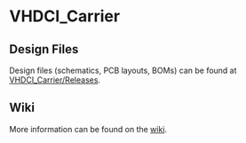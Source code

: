 # VHDCI_Carrier

## Design Files

Design files (schematics, PCB layouts, BOMs) can be found at [VHDCI_Carrier/Releases](https://github.com/sinara-hw/VHDCI_Carrier/releases).

## Wiki

More information can be found on the [wiki](https://github.com/sinara-hw/VHDCI_Carrier/wiki).
